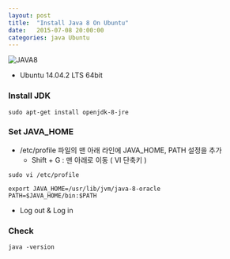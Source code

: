 ```yaml
---
layout: post
title:  "Install Java 8 On Ubuntu"
date:   2015-07-08 20:00:00
categories: java Ubuntu
---
```


![JAVA8](https://eclipse.org/xtend/images/java8_logo.png)

  * Ubuntu 14.04.2 LTS 64bit

### Install JDK
``` ubuntu
sudo apt-get install openjdk-8-jre
```

### Set JAVA_HOME
  * /etc/profile 파일의 맨 아래 라인에 JAVA_HOME, PATH 설정을 추가
    - Shift + G : 맨 아래로 이동 ( VI 단축키 )

``` ubuntu
sudo vi /etc/profile
```
``` vi
export JAVA_HOME=/usr/lib/jvm/java-8-oracle
PATH=$JAVA_HOME/bin:$PATH
```
  * Log out & Log in

### Check
``` terminal
java -version
```